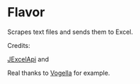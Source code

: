 Flavor
======

Scrapes text files and sends them to Excel.

Credits:

[JExcelApi](http://jexcelapi.sourceforge.net/) and

Real thanks to [Vogella](http://www.vogella.com/articles/JavaExcel/article.html) for example.
